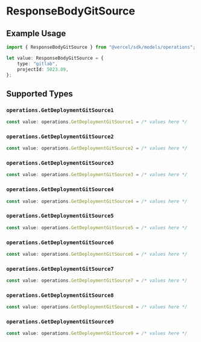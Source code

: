 # ResponseBodyGitSource

## Example Usage

```typescript
import { ResponseBodyGitSource } from "@vercel/sdk/models/operations";

let value: ResponseBodyGitSource = {
    type: "gitlab",
    projectId: 5023.89,
};
```

## Supported Types

### `operations.GetDeploymentGitSource1`

```typescript
const value: operations.GetDeploymentGitSource1 = /* values here */
```

### `operations.GetDeploymentGitSource2`

```typescript
const value: operations.GetDeploymentGitSource2 = /* values here */
```

### `operations.GetDeploymentGitSource3`

```typescript
const value: operations.GetDeploymentGitSource3 = /* values here */
```

### `operations.GetDeploymentGitSource4`

```typescript
const value: operations.GetDeploymentGitSource4 = /* values here */
```

### `operations.GetDeploymentGitSource5`

```typescript
const value: operations.GetDeploymentGitSource5 = /* values here */
```

### `operations.GetDeploymentGitSource6`

```typescript
const value: operations.GetDeploymentGitSource6 = /* values here */
```

### `operations.GetDeploymentGitSource7`

```typescript
const value: operations.GetDeploymentGitSource7 = /* values here */
```

### `operations.GetDeploymentGitSource8`

```typescript
const value: operations.GetDeploymentGitSource8 = /* values here */
```

### `operations.GetDeploymentGitSource9`

```typescript
const value: operations.GetDeploymentGitSource9 = /* values here */
```

